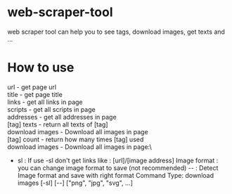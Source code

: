 # web-scraper-tool
web scraper tool can help you to see tags, download images, get texts and ...

# How to use 
url - get page url\
title - get page title\
links - get all links in page\
scripts - get all scripts in page\
addresses - get all addresses in page\
[tag] texts - return all texts of [tag]\
download images - Download all images in page\
[tag] count - return how many times [tag] used\
download images - Download all images in page:\
- sl : If use -sl don\'t get links like : [url]/[image address]
Image format : you can change image format to save (not recommended) 
-- : Detect Image format and save with right format
Command Type: download images [-sl] [--] ["png", "jpg", "svg", ...]
